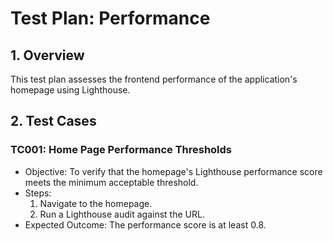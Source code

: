 # Test Plan: Performance

## 1. Overview

This test plan assesses the frontend performance of the application's homepage using Lighthouse.

## 2. Test Cases

### TC001: Home Page Performance Thresholds
- Objective: To verify that the homepage's Lighthouse performance score meets the minimum acceptable threshold.
- Steps:
    1. Navigate to the homepage.
    2. Run a Lighthouse audit against the URL.
- Expected Outcome: The performance score is at least 0.8. 